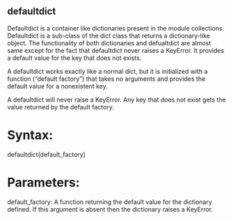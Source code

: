 ## defaultdict

Defaultdict is a container like dictionaries present in the module collections. Defaultdict is a sub-class of the dict class that returns a dictionary-like object. The functionality of both dictionaries and defualtdict are almost same except for the fact that defaultdict never raises a KeyError. It provides a default value for the key that does not exists.

A defaultdict works exactly like a normal dict, but it is initialized with a function (“default factory”) that takes no arguments and provides the default value for a nonexistent key.

A defaultdict will never raise a KeyError. Any key that does not exist gets the value returned by the default factory.

# Syntax: 

defaultdict(default_factory)

# Parameters:

default_factory: A function returning the default value for the dictionary defined. If this argument is absent then the dictionary raises a KeyError. 
